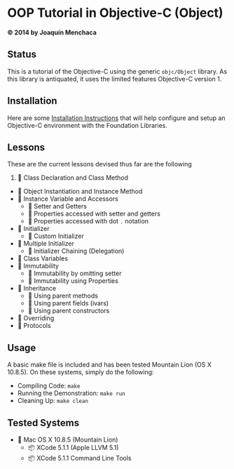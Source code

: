 # OOP Tutorial in Objective-C (Object)
**© 2014 by Joaquín Menchaca**

## Status

This is a tutorial of the Objective-C using the generic `objc/Object` library.  As this library is antiquated, it uses the limited features Objective-C version 1.

## Installation

Here are some [Installation Instructions](INSTALL.md) that will help configure and setup an Objective-C environment with the Foundation Libraries.  

## Lessons

These are the current lessons devised thus far are the following

 1. :green_book: Class Declaration and Class Method
 * :green_book: Object Instantiation and Instance Method
 * :green_book: Instance Variable and Accessors
    * :page_facing_up: Setter and Getters
    * :page_facing_up: Properties accessed with setter and getters
    * :page_facing_up: Properties accessed with dot `.` notation
 * :green_book: Initializer
    * :page_facing_up: Custom Initializer
 * :green_book: Multiple Initializer
    * :page_facing_up: Initializer Chaining (Delegation)
 * :green_book: Class Variables
 * :closed_book: Immutability
    * :page_facing_up: Immutability by omitting setter
    * :page_facing_up: Immutability using Properties
 * :green_book: Inheritance
    * :page_facing_up: Using parent methods
    * :page_facing_up: Using parent fields (ivars)
    * :page_facing_up: Using parent constructors
 * :green_book: Overriding
 * :green_book: Protocols

## Usage

A basic make file is included and has been tested Mountain Lion (OS X 10.8.5).  On these systems, simply do the following:

* Compiling Code: `make`
* Running the Demonstration: `make run`
* Cleaning Up: `make clean`

## Tested Systems

* :dvd: Mac OS X 10.8.5 (Mountain Lion)
  * :package:  XCode 5.1.1 (Apple LLVM 5.1)
  * :package:  XCode 5.1.1 Command Line Tools
